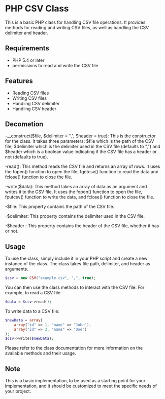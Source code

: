# PHP CSV Class

This is a basic PHP class for handling CSV file operations. It provides methods for reading and writing CSV files, as well as handling the CSV delimiter and header.

## Requirements

- PHP 5.4 or later
- permissions to read and write the CSV file

## Features

- Reading CSV files
- Writing CSV files
- Handling CSV delimiter
- Handling CSV header

## Decometion

-__construct($file, $delimiter = ",", $header = true): This is the constructor for the class. It takes three parameters: $file which is the path of the CSV file, $delimiter which is the delimiter used in the CSV file (defaults to ",") and $header which is a boolean value indicating if the CSV file has a header or not (defaults to true).

-read(): This method reads the CSV file and returns an array of rows. It uses the fopen() function to open the file, fgetcsv() function to read the data and fclose() function to close the file.

-write($data): This method takes an array of data as an argument and writes it to the CSV file. It uses the fopen() function to open the file, fputcsv() function to write the data, and fclose() function to close the file.

-$file: This property contains the path of the CSV file.

-$delimiter: This property contains the delimiter used in the CSV file.

-$header : This property contains the header of the CSV file, whether it has or not.


## Usage

To use the class, simply include it in your PHP script and create a new instance of the class. 
The class takes file path, delimiter, and header as arguments.

```php
$csv = new CSV("example.csv", ",", true);
```

You can then use the class methods to interact with the CSV file. For example, to read a CSV file:

```php
$data = $csv->read();
```

To write data to a CSV file:

```php
$newData = array(
    array("id" => 1, "name" => "John"),
    array("id" => 2, "name" => "Doe")
);
$csv->write($newData);
```

Please refer to the class documentation for more information on the available methods and their usage.

## Note
This is a basic implementation, to be used as a starting point for your implementation, and it should be customized to meet the specific needs of your project.




